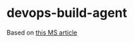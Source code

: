# devops-build-agent

Based on [this MS article](https://docs.microsoft.com/en-us/azure/devops/pipelines/agents/docker?view=azure-devops)

